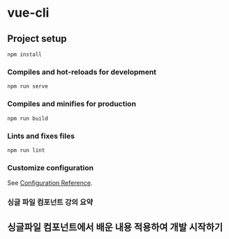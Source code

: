 # vue-cli

## Project setup
```
npm install
```

### Compiles and hot-reloads for development
```
npm run serve
```

### Compiles and minifies for production
```
npm run build
```

### Lints and fixes files
```
npm run lint
```

### Customize configuration
See [Configuration Reference](https://cli.vuejs.org/config/).





### 싱글 파일 컴포넌트 강의 요약

## 싱글파일 컴포넌트에서 배운 내용 적용하여 개발 시작하기
<template>
  <div>
    {{str}}
  </div>
</template>

<script>
// new Vue({
//     data: {
//         str: 'hi'       - >> 기존 방법
//     }
// })
export default {
  data: function() {
    return {
      str: 'hi'               // -> 새로운 방법.
    }
  }
};


## 싱글파일 컴포넌트 체계에서 컴포넌트 등록하기.

Component 등록시 파스칼 케이스, 컴포넌트 이름은 최소한 2글자 이상~!(ex AppHeader.vue -> 이유는 태그를 만들었을때 기본 태그인지 만든 태그인지 브라우저가 구분하기 힘듬...)



생성한 vue 파일을 불러올 경우 ->
<script> 태그에
-> import AppHeader from './components/AppHeader.vue'; -> .vue 를 붙여줘야 vscode 바로가기 사용 가능하다..

이후 components 에 등록.. 
components: {
    'app-header': AppHeader   -> 파일의 내용이 변수에 담겼고 변수의 내용을 연결햇다~
}

이후에 <app-header> 태그로 사용.


## 싱글 파일 컴포넌트에서 props 속성 사용하는 방법
 # App.vue
 data: function() {
    return {
      str: 'Header'
    }
  },
# AppHeader.vue
export default {
  props: ['propsdata'],
}

<app-header v-bind:프롭스 속성 이름="상위 컴포넌트의 데이터 이름"></app-header>

⭐️  props 란 ?
부모 컴포넌트에서 자식 컴포넌트로

데이터를 전달할때 사용되어지는

단방향 데이터 전달 방식이다

⭐️  사용 방법
부모 컴포넌트에서 자식 컴포넌트를 호출시

자식 컴포넌트 태그 내 v-bind나 : 키워드를통해

데이터를 전달하고 자식 컴포넌트에서

props객체를 통해 데이터를 전달받는 방식이다

<!--부모 컴포넌트-->
<template>>
    <자식컴포넌트이름 v-bind:props이름="전달데이터"/>
</template>

v-bind ??? 단방향??? 

v-bind: 뷰 인스턴스의 데이터 속성을 해당 HTML 요소에 연결할 때 사용
v-on: 해당 HTML 요소의 이벤트를 뷰 인스턴스의 로직과 연결할 때 사용
v-model: v-bind와 v-on의 조합


## event emit

<button v-on:click="sendEvent">send</button>

=> App.vue
export default {
    
  props: ['propsdata'],
  methods: {
    sendEvent: function() {
      this.$emit('renew');           
    }
  }
=> AppHeader.vue
  <template>
  <header>
    <h1>{{ propsdata }}</h1>
    <button v-on:click="sendEvent">send</button>
  </header>
</template>
}

##vue-cli 정리
-> command line 인터페이스 보조 도구로 실행한 프로젝트 
-> npm run serve 


index.html -> <!-- built files will be auto injected --> 이 한줄이 젤 중요 -> webpack 주입..,,
내부적으로 webpack이 돌아가고 있는데 ...webpack에 대한 이해가 필요.. 


